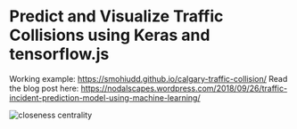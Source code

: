 <h1>Predict and Visualize Traffic Collisions using Keras and tensorflow.js</h1>

Working example: https://smohiudd.github.io/calgary-traffic-collision/
Read the blog post here: https://nodalscapes.wordpress.com/2018/09/26/traffic-incident-prediction-model-using-machine-learning/

![closeness centrality](https://nodalscapes.files.wordpress.com/2018/09/incident_screenshot3.png?w=739&h=545)
